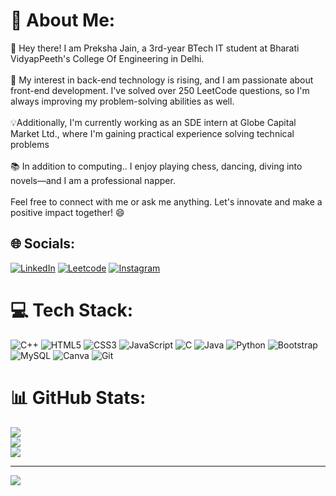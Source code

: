# 💫 About Me:
👋 Hey there! I am Preksha Jain, a 3rd-year BTech IT student at Bharati VidyapPeeth's College Of Engineering in Delhi.<br><br>
🌱 My interest in back-end technology is rising, and I am passionate about front-end development. I've solved over 250 LeetCode questions, so I'm always improving my problem-solving abilities as well.<br><br>
💡Additionally, I'm currently working as an SDE intern at Globe Capital Market Ltd., where I'm gaining practical experience solving technical problems<br><br>
📚 In addition to computing.. I enjoy playing chess, dancing, diving into novels—and I am a professional napper. <br><br>
Feel free to connect with me or ask me anything. Let's innovate and make a positive impact together! 😄<br>


## 🌐 Socials:
[![LinkedIn](https://img.shields.io/badge/LinkedIn-%230077B5.svg?logo=linkedin&logoColor=white)](https://www.linkedin.com/in/preksha-jain03) 
[![Leetcode](https://img.shields.io/badge/Leetcode-%230077B5.svg?logo=leetcode&logoColor=yellow)](https://leetcode.com/u/Preksha_1909/) 
[![Instagram](https://img.shields.io/badge/Instagram-%23E4405F.svg?logo=Instagram&logoColor=white)](https://instagram.com/stupendous_prek) 

# 💻 Tech Stack:
![C++](https://img.shields.io/badge/c++-%2300599C.svg?style=for-the-badge&logo=c%2B%2B&logoColor=white) 
![HTML5](https://img.shields.io/badge/html5-%23E34F26.svg?style=for-the-badge&logo=html5&logoColor=white) 
![CSS3](https://img.shields.io/badge/css3-%231572B6.svg?style=for-the-badge&logo=css3&logoColor=white) 
![JavaScript](https://img.shields.io/badge/javascript-%23323330.svg?style=for-the-badge&logo=javascript&logoColor=%23F7DF1E) 
![C](https://img.shields.io/badge/c-%2300599C.svg?style=for-the-badge&logo=c&logoColor=white) 
![Java](https://img.shields.io/badge/java-%23ED8B00.svg?style=for-the-badge&logo=openjdk&logoColor=white) 
![Python](https://img.shields.io/badge/python-3670A0?style=for-the-badge&logo=python&logoColor=ffdd54)
![Bootstrap](https://img.shields.io/badge/bootstrap-%238511FA.svg?style=for-the-badge&logo=bootstrap&logoColor=white) 
![MySQL](https://img.shields.io/badge/mysql-4479A1.svg?style=for-the-badge&logo=mysql&logoColor=white) 
![Canva](https://img.shields.io/badge/Canva-%2300C4CC.svg?style=for-the-badge&logo=Canva&logoColor=white) 
![Git](https://img.shields.io/badge/git-%23F05033.svg?style=for-the-badge&logo=git&logoColor=white)
# 📊 GitHub Stats:
![](https://github-readme-stats.vercel.app/api?username=PrekshaJain1909&theme=dark&hide_border=false&include_all_commits=false&count_private=false)<br/>
![](https://github-readme-streak-stats.herokuapp.com/?user=PrekshaJain1909&theme=dark&hide_border=false)<br/>
![](https://github-readme-stats.vercel.app/api/top-langs/?username=PrekshaJain1909&theme=dark&hide_border=false&include_all_commits=false&count_private=false&layout=compact)

---
[![](https://visitcount.itsvg.in/api?id=PrekshaJain1909&icon=0&color=0)](https://visitcount.itsvg.in)

<!-- Proudly created with GPRM ( https://gprm.itsvg.in ) -->
